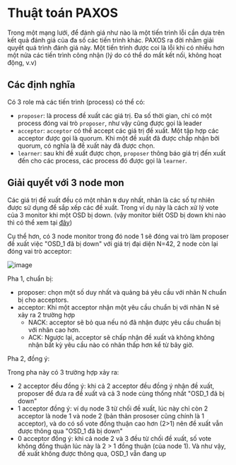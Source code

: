 # Thuật toán PAXOS
Trong một mạng lưới, để đánh giá như nào là một tiến trình lỗi cần dựa trên kết quả đánh giá của đa số các tiến trình khác.
PAXOS ra đời nhằm giải quyết quá trình đánh giá này.
Một tiến trình được coi là lỗi khi có nhiều hơn một nửa các tiến trình công nhận (lý do có thể do mất kết nối, không hoạt động, v.v)

## Các định nghĩa
Có 3 role mà các tiến trình (process) có thể có:
- `proposer`: là process đề xuất các giá trị. Đa số thời gian, chỉ có một process đóng vai trò `proposer`, như vậy cũng được gọi là leader
- `acceptor`: `acceptor` có thể accept các giá trị đề xuất. Một tập hợp các acceptor được gọi là quorum. Khi một đề xuất đã được chấp nhận bởi quorum, có nghĩa là đề xuất này đã được chọn.
- `learner`: sau khi đề xuất được chọn, `proposer` thông báo giá trị đến xuất đến cho các process, các process đó được gọi là `learner`.

## Giải quyết với 3 node mon
Các giá trị đề xuất đều có một nhãn `N` duy nhất, nhãn là các số tự nhiên được sử dụng để sắp xếp các đề xuất. Trong ví dụ này là cách xử lý vote của 3 monitor khi một OSD bị down. (vậy monitor biết OSD bị down khi nào thì có thể xem tại [đây](https://docs.ceph.com/en/latest/rados/configuration/mon-osd-interaction/))

Cụ thể hơn, có 3 node monitor trong đó node 1 sẽ đóng vai trò làm proposer đề xuất việc "OSD_1 đã bị down" với giá trị đại diện N=42, 2 node còn lại đóng vai trò acceptor:

![image](https://user-images.githubusercontent.com/83684068/128969421-5f1ec787-2ea7-4811-a9ff-fdc763822b9f.png)

Pha 1, chuẩn bị:
- proposer: chọn một số duy nhất và quảng bá yêu cầu với nhãn N chuẩn bị cho acceptors.
- acceptor: Khi một acceptor nhận một yêu cầu chuẩn bị với nhãn N sẽ xảy ra 2 trường hợp
  - NACK: acceptor sẽ bỏ qua nếu nó đã nhận được yêu cầu chuẩn bị với nhãn cao hơn.
  - ACK: Ngược lại, acceptor sẽ chấp nhận đề xuất và không không nhận bất kỳ yêu cầu nào có nhãn thấp hơn kể từ bây giờ.

Pha 2, đồng ý:

Trong pha này có 3 trường hợp xảy ra:
- 2 acceptor đều đồng ý: khi cả 2 acceptor đều đồng ý nhận đề xuất, proposer để đưa ra để xuất và cả 3 node cùng thống nhất "OSD_1 đã bị down"
- 1 acceptor đồng ý: ví dụ node 3 từ chối đề xuất, lúc này chỉ còn 2 acceptor là node 1 và node 2 (bản thân prososer cũng chính là 1 acceptor), và do có số vote đồng thuận cao hơn (2>1) nên đề xuất vẫn được thông qua "OSD_1 đã bị down"
- 0 acceptor đồng ý: khi cả node 2 và 3 đều từ chối đề xuất, số vote không đồng thuận lúc này là 2 > 1 đồng thuận (của node 1). Và như vậy, đề xuất không được thông qua, OSD_1 vẫn đang up
